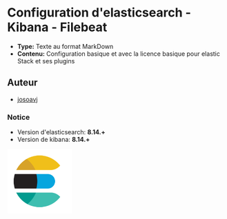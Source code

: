 # Configuration d'elasticsearch - Kibana - Filebeat

* **Type:** Texte au format MarkDown
* **Contenu:** Configuration basique et avec la licence basique pour elastic Stack et ses plugins

## Auteur

* [josoavj](https://github.com/josoavj)

### Notice 

* Version d'elasticsearch: **8.14.+**
* Version de kibana: **8.14.+**
  
<p>
  <img align="center" height=150 src="https://github.com/josoavj/ELK_Config/blob/master/assets/elastic-elasticsearch-logo.png" alt="elasticsearch logo"/>
</p>
